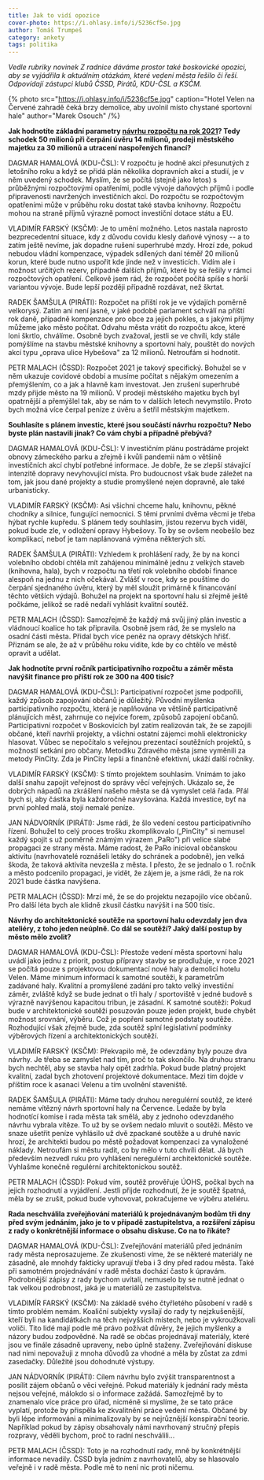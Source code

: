 ```yaml
---
title: Jak to vidí opozice
cover-photo: https://i.ohlasy.info/i/5236cf5e.jpg
author: Tomáš Trumpeš
category: ankety
tags: politika
---
```


*Vedle rubriky novinek Z radnice dáváme prostor také boskovické opozici, aby se vyjádřila k aktuálním otázkám, které vedení města řešilo či řeší. Odpovídají zástupci klubů ČSSD, Pirátů, KDU-ČSL a KSČM.*

{% photo src="https://i.ohlasy.info/i/5236cf5e.jpg" caption="Hotel Velen na Červené zahradě čeká brzy demolice, aby uvolnil místo chystané sportovní hale" author="Marek Osouch" /%}

**Jak hodnotíte základní parametry [návrhu rozpočtu na rok 2021](https://ohlasy.info/clanky/2020/11/rozpocet.html)? Tedy schodek 50 milionů při čerpání úvěru 14 milionů, prodeji městského majetku za 30 milionů a utracení naspořených financí?**

DAGMAR HAMALOVÁ (KDU-ČSL): V rozpočtu je hodně akcí přesunutých z letošního roku a když se přidá plán několika dopravních akcí a studií, je v něm uvedený schodek. Myslím, že se počítá (stejně jako letos) s průběžnými rozpočtovými opatřeními, podle vývoje daňových příjmů i podle připravenosti navržených investičních akcí. Do rozpočtu se rozpočtovým opatřeními může v průběhu roku dostat také stavba knihovny. Rozpočtu mohou na straně příjmů výrazně pomoct investiční dotace státu a EU.

VLADIMÍR FARSKÝ (KSČM): Je to umění možného. Letos nastala naprosto bezprecedentní situace, kdy z důvodu covidu klesly daňové výnosy -- a to zatím ještě nevíme, jak dopadne rušení superhrubé mzdy. Hrozí zde, pokud nebudou vládní kompenzace, výpadek sdílených daní téměř 20 milionů korun, které bude nutno uspořit kde jinde než v investicích. Vidím ale i možnost určitých rezerv, případně dalších příjmů, které by se řešily v rámci rozpočtových opatření. Celkově jsem rád, že rozpočet počítá spíše s horší variantou vývoje. Bude lepší později případně rozdávat, než škrtat. 

RADEK ŠAMŠULA (PIRÁTI): Rozpočet na příští rok je ve výdajích poměrně velkorysý. Zatím ani není jasné, v jaké podobě parlament schválí na příští rok daně, případně kompenzace pro obce za jejich pokles, a s jakými příjmy můžeme jako město počítat. Odvahu města vrátit do rozpočtu akce, které loni škrtlo, chválíme. Osobně bych zvažoval, jestli se ve chvíli, kdy stále pomýšlíme na stavbu městské knihovny a sportovní haly, pouštět do nových akcí typu „oprava ulice Hybešova" za 12 milionů. Netroufám si hodnotit.

PETR MALACH (ČSSD): Rozpočet 2021 je takový specifický. Bohužel se v něm ukazuje covidové období a musíme počítat s nějakým omezením a přemýšlením, co a jak a hlavně kam investovat. Jen zrušení superhrubé mzdy přijde město na 19 milionů. V prodeji městského majetku bych byl opatrnější a přemýšlel tak, aby se nám to v dalších letech nevymstilo. Proto bych možná více čerpal peníze z úvěru a šetřil městským majetkem.

**Souhlasíte s plánem investic, které jsou součástí návrhu rozpočtu? Nebo byste plán nastavili jinak? Co vám chybí a případně přebývá?**

DAGMAR HAMALOVÁ (KDU-ČSL): V investičním plánu postrádáme projekt obnovy zámeckého parku a zřejmě i kvůli pandemii nám o většině investičních akcí chybí potřebné informace. Je dobře, že se zlepší stávající intenzitě dopravy nevyhovující místa. Pro budoucnost však bude záležet na tom, jak jsou dané projekty a studie promyšlené nejen dopravně, ale také urbanisticky. 

VLADIMÍR FARSKÝ (KSČM): Asi všichni chceme halu, knihovnu, pěkné chodníky a silnice, fungující nemocnici. S těmi prvními dvěma věcmi je třeba hýbat rychle kupředu. S plánem tedy souhlasím, jistou rezervu bych viděl, pokud bude zle, v odložení opravy Hybešovy. To by se ovšem neobešlo bez komplikací, neboť je tam naplánovaná výměna některých sítí. 

RADEK ŠAMŠULA (PIRÁTI): Vzhledem k prohlášení rady, že by na konci volebního období chtěla mít zahájenou minimálně jednu z velkých staveb (knihovna, hala), bych v rozpočtu na třetí rok volebního období finance alespoň na jednu z nich očekával. Zvlášť v roce, kdy se pouštíme do čerpání sjednaného úvěru, který by měl sloužit primárně k financování těchto větších výdajů. Bohužel na projekt na sportovní halu si zřejmě ještě počkáme, jelikož se radě nedaří vyhlásit kvalitní soutěž.

PETR MALACH (ČSSD): Samozřejmě že každý má svůj jiný plán investic a vládnoucí koalice ho tak připravila. Osobně jsem rád, že se myslelo na osadní části města. Přidal bych více peněz na opravy dětských hřišť. Přiznám se ale, že až v průběhu roku vidíte, kde by co chtělo ve městě opravit a udělat.

**Jak hodnotíte první ročník participativního rozpočtu a záměr města navýšit finance pro příští rok ze 300 na 400 tisíc?**

DAGMAR HAMALOVÁ (KDU-ČSL): Participativní rozpočet jsme podpořili, každý způsob zapojování občanů je důležitý. Původní myšlenka participativního rozpočtu, která je naplňována ve většině participativně plánujících měst, zahrnuje co nejvíce forem, způsobů zapojení občanů. Participativní rozpočet v Boskovicích byl zatím realizován tak, že se zapojili občané, kteří navrhli projekty, a všichni ostatní zájemci mohli elektronicky hlasovat. Vůbec se nepočítalo s veřejnou prezentací soutěžních projektů, s možností setkání pro občany. Metodiku Zdravého města jsme vyměnili za metody PinCity. Zda je PinCity lepší a finančně efektivní, ukáží další ročníky.

VLADIMÍR FARSKÝ (KSČM): S tímto projektem souhlasím. Vnímám to jako další snahu zapojit veřejnost do správy věcí veřejných. Ukázalo se, že dobrých nápadů na zkrášlení našeho města se dá vymyslet celá řada. Přál bych si, aby částka byla každoročně navyšována. Každá investice, byť na první pohled malá, stojí nemalé peníze.

JAN NÁDVORNÍK (PIRÁTI): Jsme rádi, že šlo vedení cestou participativního řízení. Bohužel to celý proces trošku zkomplikovalo („PinCity" si nemusel každý spojit s už poměrně známým výrazem „PaRo") při velice slabé propagaci ze strany města. Máme radost, že PaRo inicioval občanskou aktivitu (navrhovatelé roznášeli letáky do schránek a podobně), jen velká škoda, že taková aktivita nevzešla z města. I přesto, že se jednalo o 1. ročník a město podcenilo propagaci, je vidět, že zájem je, a jsme rádi, že na rok 2021 bude částka navýšena. 

PETR MALACH (ČSSD): Mrzí mě, že se do projektu nezapojilo více občanů. Pro další léta bych ale klidně zkusil částku navýšit i na 500 tisíc.

**Návrhy do architektonické soutěže na sportovní halu odevzdaly jen dva ateliéry, z toho jeden neúplně. Co dál se soutěží? Jaký další postup by město mělo zvolit?**

DAGMAR HAMALOVÁ (KDU-ČSL): Přestože vedení města sportovní halu uvádí jako jednu z priorit, postup přípravy stavby se prodlužuje, v roce 2021 se počítá pouze s projektovou dokumentací nové haly a demolicí hotelu Velen. Máme minimum informací k samotné soutěži, k parametrům zadávané haly. Kvalitní a promyšlené zadání pro takto velký investiční záměr, zvláště když se bude jednat o tři haly / sportoviště v jedné budově s výrazně navýšenou kapacitou tribun, je zásadní. K samotné soutěži: Pokud bude v architektonické soutěži posuzován pouze jeden projekt, bude chybět možnost srovnání, výběru. Což je popření samotné podstaty soutěže. Rozhodující však zřejmě bude, zda soutěž splní legislativní podmínky výběrových řízení a architektonických soutěží.

VLADIMÍR FARSKÝ (KSČM): Překvapilo mě, že odevzdány byly pouze dva návrhy. Je třeba se zamyslet nad tím, proč to tak skončilo. Na druhou stranu bych nechtěl, aby se stavba haly opět zadrhla. Pokud bude platný projekt kvalitní, zadal bych zhotovení projektové dokumentace. Mezi tím dojde v příštím roce k asanaci Velenu a tím uvolnění staveniště. 

RADEK ŠAMŠULA (PIRÁTI): Máme tady druhou neregulérní soutěž, ze které nemáme vítězný návrh sportovní haly na Července. Ledaže by byla hodnotící komise i rada města tak smělá, aby z jednoho odevzdaného návrhu vybrala vítěze. To už by se ovšem nedalo mluvit o soutěži. Město ve snaze ušetřit peníze vyhlásilo už dvě zpackané soutěže a u druhé navíc hrozí, že architekti budou po městě požadovat kompenzaci za vynaložené náklady. Netroufám si městu radit, co by mělo v tuto chvíli dělat. Já bych především nezvedl ruku pro vyhlášení neregulérní architektonické soutěže. Vyhlašme konečně regulérní architektonickou soutěž.

PETR MALACH (ČSSD): Pokud vím, soutěž prověřuje ÚOHS, počkal bych na jejich rozhodnutí a vyjádření. Jestli přijde rozhodnutí, že je soutěž špatná, měla by se zrušit, pokud bude vyhovovat, pokračujeme ve výběru ateliéru.

**Rada neschválila zveřejňování materiálů k projednávaným bodům tři dny před svým jednáním, jako je to v případě zastupitelstva, a rozšíření zápisu z rady o konkrétnější informace o obsahu diskuse. Co na to říkáte?**

DAGMAR HAMALOVÁ (KDU-ČSL): Zveřejňování materiálů před jednáním rady města neprosazujeme. Ze zkušenosti víme, že se některé materiály ne zásadně, ale mnohdy fakticky upravují třeba i 3 dny před radou města. Také při samotném projednávání v radě města dochází často k úpravám. Podrobnější zápisy z rady bychom uvítali, nemuselo by se nutně jednat o tak velkou podrobnost, jaká je u materiálů ze zastupitelstva.

VLADIMÍR FARSKÝ (KSČM): Na základě svého čtyřletého působení v radě s tímto problém nemám. Koaliční subjekty vysílají do rady ty nejzkušenější, kteří byli na kandidátkách na těch nejvyšších místech, nebo je vykroužkovali voliči. Tito lidé mají podle mě právo požívat důvěry, že jejich myšlenky a názory budou zodpovědné. Na radě se občas projednávají materiály, které jsou ve finále zásadně upraveny, nebo úplně staženy. Zveřejňování diskuse nad nimi nepovažuji z mnoha důvodů za vhodné a měla by zůstat za zdmi zasedačky. Důležité jsou dohodnuté výstupy.

JAN NÁDVORNÍK (PIRÁTI): Cílem návrhu bylo zvýšit transparentnost a posílit zájem občanů o věci veřejné. Pokud materiály k jednání rady města nejsou veřejné, málokdo si o informace zažádá. Samozřejmě by to znamenalo více práce pro úřad, nicméně si myslíme, že se tato práce vyplatí, protože by přispěla ke zkvalitnění práce vedení města. Občané by byli lépe informováni a minimalizovaly by se nejrůznější konspirační teorie. Například pokud by zápisy obsahovaly námi navrhovaný stručný přepis rozpravy, věděli bychom, proč to radní neschválili... 

PETR MALACH (ČSSD): Toto je na rozhodnutí rady, mně by konkrétnější informace nevadily. ČSSD byla jedním z navrhovatelů, aby se hlasovalo veřejně i v radě města. Podle mě to není nic proti ničemu.